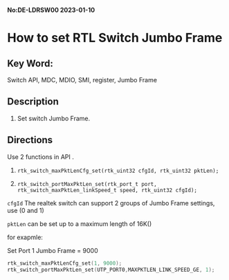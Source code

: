 **No:DE-LDRSW00 2023-01-10**
# How to set RTL Switch Jumbo Frame
## Key Word:
Switch API, MDC, MDIO, SMI, register, Jumbo Frame
## Description
1. Set switch Jumbo Frame.

## Directions
Use 2 functions in API .

1. `rtk_switch_maxPktLenCfg_set(rtk_uint32 cfgId, rtk_uint32 pktLen);`

2. `rtk_switch_portMaxPktLen_set(rtk_port_t port, rtk_switch_maxPktLen_linkSpeed_t speed, rtk_uint32 cfgId);`

`cfgId` The realtek switch can support 2 groups of Jumbo Frame settings, use (0 and 1)

`pktLen` can be set up to a maximum length of 16K()

for exapmle:

Set Port 1 Jumbo Frame = 9000

```cpp
rtk_switch_maxPktLenCfg_set(1, 9000);
rtk_switch_portMaxPktLen_set(UTP_PORT0,MAXPKTLEN_LINK_SPEED_GE, 1);

```
